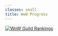 ```yaml
---
classes: small
title: WoW Progress
---
```


<section>
  <a href="http://www.wowprogress.com/guild/eu/ragnaros/Profanus" rel="noopener" target="_blank" class="img">
    <img alt="WoW Guild Rankings" src="http://wowprogress.com/guild_img/829204/out/type.site" border="0">
  </a>
</section>